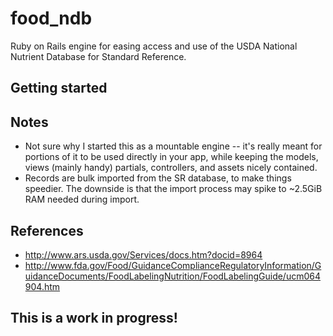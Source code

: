 # food_ndb

Ruby on Rails engine for easing access and use of the USDA National Nutrient Database for Standard Reference.

## Getting started


## Notes
 * Not sure why I started this as a mountable engine -- it's really meant for portions of it to be used directly in your app, while keeping the models, views (mainly handy) partials, controllers, and assets nicely contained.
 * Records are bulk imported from the SR database, to make things speedier. The downside is that the import process may spike to ~2.5GiB RAM needed during import.

## References
 * http://www.ars.usda.gov/Services/docs.htm?docid=8964
 * http://www.fda.gov/Food/GuidanceComplianceRegulatoryInformation/GuidanceDocuments/FoodLabelingNutrition/FoodLabelingGuide/ucm064904.htm

## This is a work in progress!
